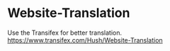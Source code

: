 # Website-Translation

Use the Transifex for better translation. https://www.transifex.com/Hush/Website-Translation
